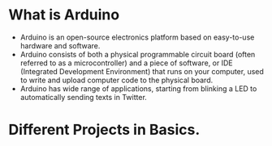 # What is Arduino
- Arduino is an open-source electronics platform based on easy-to-use hardware and software.
- Arduino consists of both a physical programmable circuit board (often referred to as a microcontroller) and a piece of software, or IDE (Integrated Development Environment) that runs on your computer, used to write and upload computer code to the physical board.
- Arduino has wide range of applications, starting from blinking a LED to automatically sending texts in Twitter.

# Different Projects in Basics.
